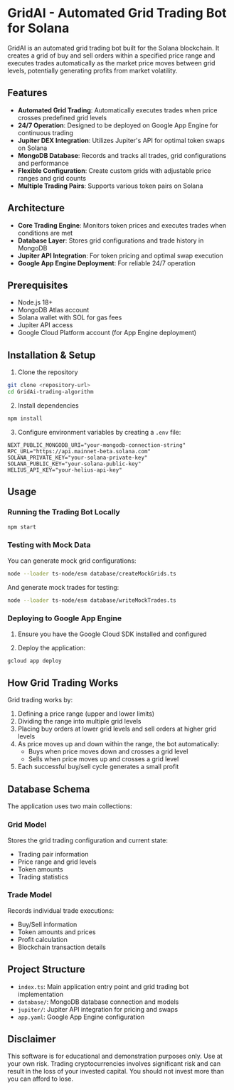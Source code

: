 # GridAI - Automated Grid Trading Bot for Solana

GridAI is an automated grid trading bot built for the Solana blockchain. It creates a grid of buy and sell orders within a specified price range and executes trades automatically as the market price moves between grid levels, potentially generating profits from market volatility.

## Features

- **Automated Grid Trading**: Automatically executes trades when price crosses predefined grid levels
- **24/7 Operation**: Designed to be deployed on Google App Engine for continuous trading
- **Jupiter DEX Integration**: Utilizes Jupiter's API for optimal token swaps on Solana
- **MongoDB Database**: Records and tracks all trades, grid configurations and performance
- **Flexible Configuration**: Create custom grids with adjustable price ranges and grid counts
- **Multiple Trading Pairs**: Supports various token pairs on Solana

## Architecture

- **Core Trading Engine**: Monitors token prices and executes trades when conditions are met
- **Database Layer**: Stores grid configurations and trade history in MongoDB
- **Jupiter API Integration**: For token pricing and optimal swap execution
- **Google App Engine Deployment**: For reliable 24/7 operation

## Prerequisites

- Node.js 18+
- MongoDB Atlas account
- Solana wallet with SOL for gas fees
- Jupiter API access
- Google Cloud Platform account (for App Engine deployment)

## Installation & Setup

1. Clone the repository
```bash
git clone <repository-url>
cd GridAi-trading-algorithm
```

2. Install dependencies
```bash
npm install
```

3. Configure environment variables by creating a `.env` file:
```
NEXT_PUBLIC_MONGODB_URI="your-mongodb-connection-string"
RPC_URL="https://api.mainnet-beta.solana.com"
SOLANA_PRIVATE_KEY="your-solana-private-key"
SOLANA_PUBLIC_KEY="your-solana-public-key"
HELIUS_API_KEY="your-helius-api-key"
```

## Usage

### Running the Trading Bot Locally

```bash
npm start
```

### Testing with Mock Data

You can generate mock grid configurations:
```bash
node --loader ts-node/esm database/createMockGrids.ts
```

And generate mock trades for testing:
```bash
node --loader ts-node/esm database/writeMockTrades.ts
```

### Deploying to Google App Engine

1. Ensure you have the Google Cloud SDK installed and configured

2. Deploy the application:
```bash
gcloud app deploy
```

## How Grid Trading Works

Grid trading works by:
1. Defining a price range (upper and lower limits)
2. Dividing the range into multiple grid levels
3. Placing buy orders at lower grid levels and sell orders at higher grid levels
4. As price moves up and down within the range, the bot automatically:
   - Buys when price moves down and crosses a grid level
   - Sells when price moves up and crosses a grid level
5. Each successful buy/sell cycle generates a small profit

## Database Schema

The application uses two main collections:

### Grid Model
Stores the grid trading configuration and current state:
- Trading pair information
- Price range and grid levels
- Token amounts
- Trading statistics

### Trade Model
Records individual trade executions:
- Buy/Sell information
- Token amounts and prices
- Profit calculation
- Blockchain transaction details

## Project Structure

- `index.ts`: Main application entry point and grid trading bot implementation
- `database/`: MongoDB database connection and models
- `jupiter/`: Jupiter API integration for pricing and swaps
- `app.yaml`: Google App Engine configuration

## Disclaimer

This software is for educational and demonstration purposes only. Use at your own risk. Trading cryptocurrencies involves significant risk and can result in the loss of your invested capital. You should not invest more than you can afford to lose.
